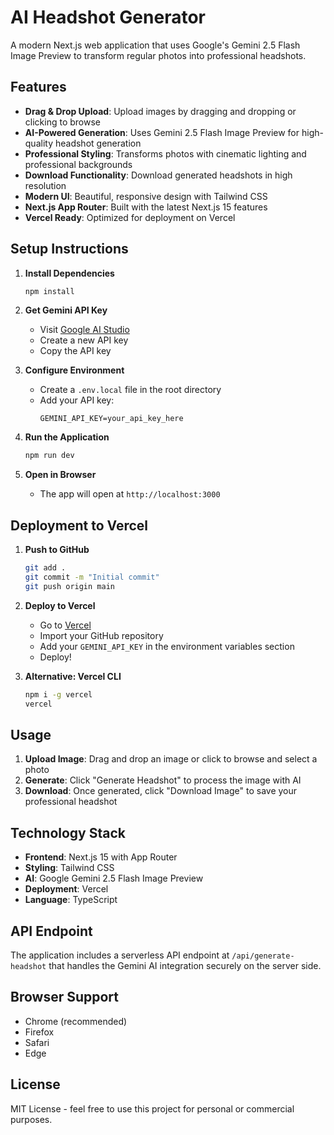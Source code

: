 # AI Headshot Generator

A modern Next.js web application that uses Google's Gemini 2.5 Flash Image Preview to transform regular photos into professional headshots.

## Features

- **Drag & Drop Upload**: Upload images by dragging and dropping or clicking to browse
- **AI-Powered Generation**: Uses Gemini 2.5 Flash Image Preview for high-quality headshot generation
- **Professional Styling**: Transforms photos with cinematic lighting and professional backgrounds
- **Download Functionality**: Download generated headshots in high resolution
- **Modern UI**: Beautiful, responsive design with Tailwind CSS
- **Next.js App Router**: Built with the latest Next.js 15 features
- **Vercel Ready**: Optimized for deployment on Vercel

## Setup Instructions

1. **Install Dependencies**
   ```bash
   npm install
   ```

2. **Get Gemini API Key**
   - Visit [Google AI Studio](https://makersuite.google.com/app/apikey)
   - Create a new API key
   - Copy the API key

3. **Configure Environment**
   - Create a `.env.local` file in the root directory
   - Add your API key:
     ```
     GEMINI_API_KEY=your_api_key_here
     ```

4. **Run the Application**
   ```bash
   npm run dev
   ```

5. **Open in Browser**
   - The app will open at `http://localhost:3000`

## Deployment to Vercel

1. **Push to GitHub**
   ```bash
   git add .
   git commit -m "Initial commit"
   git push origin main
   ```

2. **Deploy to Vercel**
   - Go to [Vercel](https://vercel.com)
   - Import your GitHub repository
   - Add your `GEMINI_API_KEY` in the environment variables section
   - Deploy!

3. **Alternative: Vercel CLI**
   ```bash
   npm i -g vercel
   vercel
   ```

## Usage

1. **Upload Image**: Drag and drop an image or click to browse and select a photo
2. **Generate**: Click "Generate Headshot" to process the image with AI
3. **Download**: Once generated, click "Download Image" to save your professional headshot

## Technology Stack

- **Frontend**: Next.js 15 with App Router
- **Styling**: Tailwind CSS
- **AI**: Google Gemini 2.5 Flash Image Preview
- **Deployment**: Vercel
- **Language**: TypeScript

## API Endpoint

The application includes a serverless API endpoint at `/api/generate-headshot` that handles the Gemini AI integration securely on the server side.

## Browser Support

- Chrome (recommended)
- Firefox
- Safari
- Edge

## License

MIT License - feel free to use this project for personal or commercial purposes.